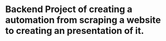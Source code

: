 # Backend Project of creating a automation from scraping a website to creating an presentation of it.
